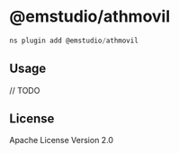 # @emstudio/athmovil

```javascript
ns plugin add @emstudio/athmovil
```

## Usage

// TODO

## License

Apache License Version 2.0
